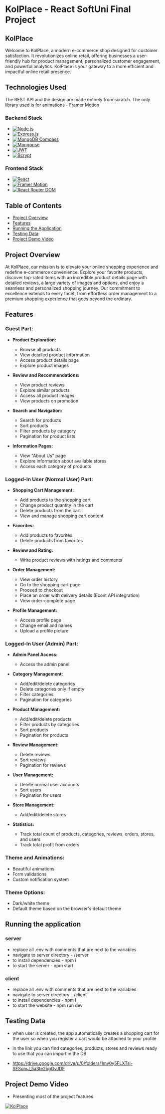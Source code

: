 # KolPlace - React SoftUni Final Project

## KolPlace
Welcome to KolPlace, a modern e-commerce shop designed for customer satisfaction. It revolutionizes online retail, offering businesses a user-friendly hub for product management, personalized customer engagement, and powerful analytics. KolPlace is your gateway to a more efficient and impactful online retail presence.

## Technologies Used

The REST API and the design are made entirely from scratch. The only library used is for animations - Framer Motion

### Backend Stack
- [![Node.js](https://img.shields.io/badge/Node.js-✓-green)](https://nodejs.org/)
- [![Express.js](https://img.shields.io/badge/Express.js-✓-lightgrey)](https://expressjs.com/)
- [![MongoDB Compass](https://img.shields.io/badge/MongoDB_Compass-4DB33D)](https://www.mongodb.com/products/compass)
- [![Mongoose](https://img.shields.io/badge/Mongoose-5.13.2-orange)](https://mongoosejs.com/)
- [![JWT](https://img.shields.io/badge/JWT-✓-blue)](https://jwt.io/)
- [![Bcrypt](https://img.shields.io/badge/Bcrypt-✓-blueviolet)](https://www.npmjs.com/package/bcrypt)

### Frontend Stack
- [![React](https://img.shields.io/badge/React-✓-blue)](https://reactjs.org/)
- [![Framer Motion](https://img.shields.io/badge/Framer_Motion-✓-brightgreen)](https://www.framer.com/motion/)
- [![React Router DOM](https://img.shields.io/badge/React_Router_DOM-✓-brightgreen)](https://reactrouter.com/web/guides/quick-start)


## Table of Contents

- [Project Overview](#project-overview)
- [Features](#features)
- [Running the Application](#running-the-application)
- [Testing Data](#testing-data)
- [Project Demo Video](#project-demo-video)

## Project Overview

At KolPlace, our mission is to elevate your online shopping experience and redefine e-commerce convenience. Explore your favorite products, discover top-rated items with an incredible product details page with detailed reviews, a large variety of images and options, and enjoy a seamless and personalized shopping journey. Our commitment to excellence extends to every facet, from effortless order management to a premium shopping experience that goes beyond the ordinary.

## Features

### Guest Part:

- **Product Exploration:**
  - Browse all products
  - View detailed product information
  - Access product details page
  - Explore product images

- **Review and Recommendations:**
  - View product reviews
  - Explore similar products
  - Access all product images
  - View products on promotion

- **Search and Navigation:**
  - Search for products
  - Sort products
  - Filter products by category
  - Pagination for product lists

- **Information Pages:**
  - View "About Us" page
  - Explore information about available stores
  - Access each category of products

### Logged-In User (Normal User) Part:

- **Shopping Cart Management:**
  - Add products to the shopping cart
  - Change product quantity in the cart
  - Delete products from the cart
  - View and manage shopping cart content

- **Favorites:**
  - Add products to favorites
  - Delete products from favorites

- **Review and Rating:**
  - Write product reviews with ratings and comments

- **Order Management:**
  - View order history
  - Go to the shopping cart page
  - Proceed to checkout
  - Place an order with delivery details (Econt API integration)
  - View order-complete page

- **Profile Management:**
  - Access profile page
  - Change email and names
  - Upload a profile picture

### Logged-In User (Admin) Part:

- **Admin Panel Access:**
  - Access the admin panel

- **Category Management:**
  - Add/edit/delete categories
  - Delete categories only if empty
  - Filter categories
  - Pagination for categories

- **Product Management:**
  - Add/edit/delete products
  - Filter products by categories
  - Sort products
  - Pagination for products

- **Review Management:**
  - Delete reviews
  - Sort reviews
  - Pagination for reviews

- **User Management:**
  - Delete normal user accounts
  - Sort users
  - Pagination for users

- **Store Management:**
  - Add/edit/delete stores

- **Statistics:**
  - Track total count of products, categories, reviews, orders, stores, and users
  - Track total profit from orders
 

### Theme and Animations:
  - Beautiful animations
  - Form validations
  - Custom notification system

### Theme Options:
  - Dark/white theme
  - Default theme based on the browser's default theme


## Running the application

  
  ### server
  - replace all .env with comments that are next to the variables
  - navigate to server directory - /server
  - to install dependencies - npm i
  - to start the server - npm start
 
  ### client
  - replace all .env with comments that are next to the variables
  - navigate to server directory - /client
  - to install dependencies - npm i
  - to start the website - npm run dev


 
## Testing Data
 - when user is created, the app automatically creates a shopping cart for the user so when you register a cart would be attached to your profile
   
 - in the link you can find categories, products, stores and reviews ready to use that you can import in the DB
 - https://drive.google.com/drive/u/0/folders/1mv0y5FLXTsj-SESumJ_5a3te2bgOvJDF

## Project Demo Video
- Presenting most of the project features
  
[![KolPlace](https://i.ibb.co/J2TgbYF/Screenshot-2023-12-11-at-01-41-18-Kol-Place-Your-Shopping-Place.png)](https://www.youtube.com/watch?v=3UA_EBMePz8)




